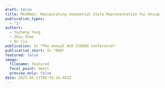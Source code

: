 ```yaml
---
draft: false
title: MSSRNet: Manipulating Sequential Style Representation for Unsupervised Text Style Transfer
publication_types:
  - "1"
authors:
  - Yazheng Yang
  - Zhou Zhao
  - Qi Liu
publication: In *The annual ACM SIGKDD conference*
publication_short: In *KDD*
featured: false
image:
  filename: featured
  focal_point: Smart
  preview_only: false
date: 2023-05-11T05:55:18.452Z
---
```

